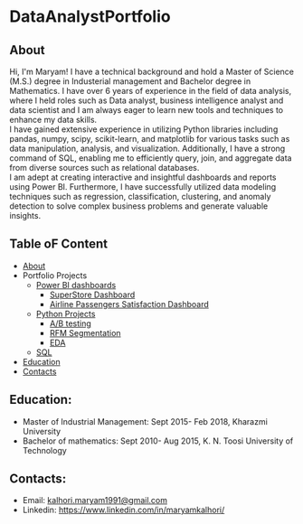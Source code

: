 # DataAnalystPortfolio
## About
Hi, I'm Maryam! I have a technical background and hold a Master of Science (M.S.) degree in Industerial management and Bachelor degree in Mathematics. I have over 6 years of experience in the field of data analysis, where I held roles such as Data analyst, business intelligence analyst and data scientist and I am always eager to learn new tools and techniques to enhance my data skills.\
I have gained extensive experience in utilizing Python libraries including pandas, numpy, scipy, scikit-learn, and matplotlib for various tasks such as data manipulation, analysis, and visualization. Additionally, I have a strong command of SQL, enabling me to efficiently query, join, and aggregate data from diverse sources such as relational databases.\
I am adept at creating interactive and insightful dashboards and reports using Power BI. Furthermore, I have successfully utilized data modeling techniques such as regression, classification, clustering, and anomaly detection to solve complex business problems and generate valuable insights.

## Table oF Content
- [About](https://github.com/maryamkalhori/DataAnalystPortfolio/edit/main/README.md#about)
- Portfolio Projects
  - [Power BI dashboards](https://github.com/maryamkalhori/DataAnalystPortfolio/tree/af08b14a194e79fc84f9c6aa035c5bab7996eeb8/Power%20BI%20Dashboards)
    - [SuperStore Dashboard](https://github.com/maryamkalhori/DataAnalystPortfolio/blob/main/Power%20BI%20Dashboards/Superstore%20Dashboard%20Description.md)
    - [Airline Passengers Satisfaction Dashboard](https://github.com/maryamkalhori/DataAnalystPortfolio/blob/main/Power%20BI%20Dashboards/Airline%20Passengers%20Satisfaction%20Description.md)
  - [Python Projects](https://github.com/maryamkalhori/DataAnalystPortfolio/tree/af08b14a194e79fc84f9c6aa035c5bab7996eeb8/Python%20Projects)
    - [A/B testing](https://github.com/maryamkalhori/DataAnalystPortfolio/tree/af08b14a194e79fc84f9c6aa035c5bab7996eeb8/Python%20Projects/AB%20testing)
    - [RFM Segmentation](https://github.com/maryamkalhori/DataAnalystPortfolio/tree/af08b14a194e79fc84f9c6aa035c5bab7996eeb8/Python%20Projects/RFM%20Segmentation)
    - [EDA](https://github.com/maryamkalhori/DataAnalystPortfolio/blob/main/Python%20Projects/EDA/house%20pricing.ipynb)
  - [SQL](https://github.com/maryamkalhori/DataAnalystPortfolio/tree/af08b14a194e79fc84f9c6aa035c5bab7996eeb8/SQL)
- [Education](https://github.com/maryamkalhori/DataAnalystPortfolio/tree/main#education)
- [Contacts](https://github.com/maryamkalhori/DataAnalystPortfolio/tree/main#contacts)
## Education:
  - Master of Industrial Management: Sept 2015- Feb 2018, Kharazmi University
  - Bachelor of mathematics: Sept 2010- Aug 2015, K. N. Toosi University of Technology
## Contacts:
- Email: kalhori.maryam1991@gmail.com
- Linkedin: https://www.linkedin.com/in/maryamkalhori/

    
